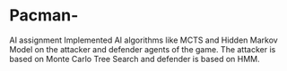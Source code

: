 # Pacman-
AI assignment
Implemented AI algorithms like MCTS and Hidden Markov Model on the attacker and defender agents of the game.
The attacker is based on Monte Carlo Tree Search and defender is based on HMM.
